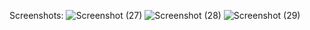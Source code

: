 Screenshots:
![Screenshot (27)](https://github.com/user-attachments/assets/a20eaf8d-a5b2-4da1-bffb-5a7ee7a5cc8d)
![Screenshot (28)](https://github.com/user-attachments/assets/6c1d04d8-15aa-425d-b35e-bf34d3b9f630)
![Screenshot (29)](https://github.com/user-attachments/assets/a870df50-2389-45fe-9aa3-8f74fdc1be43)
